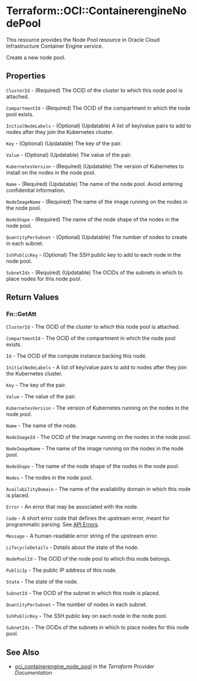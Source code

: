 # Terraform::OCI::ContainerengineNodePool

This resource provides the Node Pool resource in Oracle Cloud Infrastructure Container Engine service.

Create a new node pool.

## Properties

`ClusterId` - (Required) The OCID of the cluster to which this node pool is attached.

`CompartmentId` - (Required) The OCID of the compartment in which the node pool exists.

`InitialNodeLabels` - (Optional) (Updatable) A list of key/value pairs to add to nodes after they join the Kubernetes cluster.

`Key` - (Optional) (Updatable) The key of the pair.

`Value` - (Optional) (Updatable) The value of the pair.

`KubernetesVersion` - (Required) (Updatable) The version of Kubernetes to install on the nodes in the node pool.

`Name` - (Required) (Updatable) The name of the node pool. Avoid entering confidential information.

`NodeImageName` - (Required) The name of the image running on the nodes in the node pool.

`NodeShape` - (Required) The name of the node shape of the nodes in the node pool.

`QuantityPerSubnet` - (Optional) (Updatable) The number of nodes to create in each subnet.

`SshPublicKey` - (Optional) The SSH public key to add to each node in the node pool.

`SubnetIds` - (Required) (Updatable) The OCIDs of the subnets in which to place nodes for this node pool.


## Return Values

### Fn::GetAtt

`ClusterId` - The OCID of the cluster to which this node pool is attached.

`CompartmentId` - The OCID of the compartment in which the node pool exists.

`Id` - The OCID of the compute instance backing this node.

`InitialNodeLabels` - A list of key/value pairs to add to nodes after they join the Kubernetes cluster.

`Key` - The key of the pair.

`Value` - The value of the pair.

`KubernetesVersion` - The version of Kubernetes running on the nodes in the node pool.

`Name` - The name of the node.

`NodeImageId` - The OCID of the image running on the nodes in the node pool.

`NodeImageName` - The name of the image running on the nodes in the node pool.

`NodeShape` - The name of the node shape of the nodes in the node pool.

`Nodes` - The nodes in the node pool.

`AvailabilityDomain` - The name of the availability domain in which this node is placed.

`Error` - An error that may be associated with the node.

`Code` - A short error code that defines the upstream error, meant for programmatic parsing. See [API Errors](https://docs.cloud.oracle.com/iaas/Content/API/References/apierrors.htm).

`Message` - A human-readable error string of the upstream error.

`LifecycleDetails` - Details about the state of the node.

`NodePoolId` - The OCID of the node pool to which this node belongs.

`PublicIp` - The public IP address of this node.

`State` - The state of the node.

`SubnetId` - The OCID of the subnet in which this node is placed.

`QuantityPerSubnet` - The number of nodes in each subnet.

`SshPublicKey` - The SSH public key on each node in the node pool.

`SubnetIds` - The OCIDs of the subnets in which to place nodes for this node pool.

## See Also

* [oci_containerengine_node_pool](https://www.terraform.io/docs/providers/oci/r/containerengine_node_pool.html) in the _Terraform Provider Documentation_